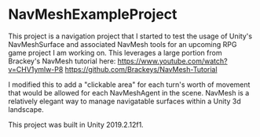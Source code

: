 # NavMeshExampleProject

This project is a navigation project that I started to test the usage of Unity's NavMeshSurface and associated NavMesh tools for an upcoming RPG game project I am working on.  This leverages a large portion from Brackey's NavMesh tutorial here:
https://www.youtube.com/watch?v=CHV1ymlw-P8
https://github.com/Brackeys/NavMesh-Tutorial

I modified this to add a "clickable area" for each turn's worth of movement that would be allowed for each NavMeshAgent in the scene.  NavMesh is a relatively elegant way to manage navigatable surfaces within a Unity 3d landscape.

This project was built in Unity 2019.2.12f1.
